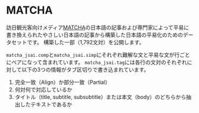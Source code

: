 # MATCHA

訪日観光客向けメディア[MATCHA](https://matcha-jp.com/)の日本語の記事および専門家によって平易に書き換えられたやさしい日本語の記事から構築した日本語の平易化のためのデータセットです。
構築した一部（1,792文対）を公開します。

`matcha_jsai.comp`と`matcha_jsai.simp`にそれぞれ難解な文と平易な文が行ごとにペアになって含まれています。
`matcha_jsai.tag`には各行の文対のそれぞれに対して以下の3つの情報がタブ区切りで書き込まれています。
1. 完全一致（Align）か部分一致（Partial）
2. 何対何で対応しているか
3. タイトル（title, subtitle, subsubtitle）または本文（body）のどちらから抽出したテキストであるか
